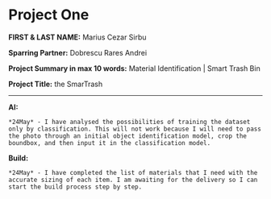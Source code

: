 # Project One

**FIRST & LAST NAME:** Marius Cezar Sirbu

**Sparring Partner:** Dobrescu Rares Andrei

**Project Summary in max 10 words:** Material Identification | Smart Trash Bin

**Project Title:** the SmarTrash

___

**AI:** 

    *24May* - I have analysed the possibilities of training the dataset only by classification. This will not work because I will need to pass the photo through an initial object identification model, crop the boundbox, and then input it in the classification model. 


**Build:** 

    *24May* - I have completed the list of materials that I need with the accurate sizing of each item. I am awaiting for the delivery so I can start the build process step by step. 
